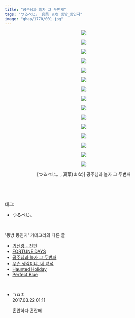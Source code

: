 ```yaml
---
title: "공주님과 놀자 그 두번째"
tags: "つるべじ。 真菜 まな 동방_동인지"
image: "ghap/1770/001.jpg"
---
```

<div class="article">
<p style="text-align: center; clear: none; float: none;"><img src="{{ site.nasurl }}/ghap/1770/001.jpg"/></p>
<p style="text-align: center; clear: none; float: none;"><img src="{{ site.nasurl }}/ghap/1770/002.jpg"/></p>
<p style="text-align: center; clear: none; float: none;"><img src="{{ site.nasurl }}/ghap/1770/003.jpg"/></p>
<p style="text-align: center; clear: none; float: none;"><img src="{{ site.nasurl }}/ghap/1770/004.jpg"/></p>
<p style="text-align: center; clear: none; float: none;"><img src="{{ site.nasurl }}/ghap/1770/005.jpg"/></p>
<p style="text-align: center; clear: none; float: none;"><img src="{{ site.nasurl }}/ghap/1770/006.jpg"/></p>
<p style="text-align: center; clear: none; float: none;"><img src="{{ site.nasurl }}/ghap/1770/007.jpg"/></p>
<p style="text-align: center; clear: none; float: none;"><img src="{{ site.nasurl }}/ghap/1770/008.jpg"/></p>
<p style="text-align: center; clear: none; float: none;"><img src="{{ site.nasurl }}/ghap/1770/009.jpg"/></p>
<p style="text-align: center; clear: none; float: none;"><img src="{{ site.nasurl }}/ghap/1770/010.jpg"/></p>
<p style="text-align: center; clear: none; float: none;"><img src="{{ site.nasurl }}/ghap/1770/011.jpg"/></p>
<p style="text-align: center; clear: none; float: none;"><img src="{{ site.nasurl }}/ghap/1770/012.jpg"/></p>
<p style="text-align: center; clear: none; float: none;"><img src="{{ site.nasurl }}/ghap/1770/013.jpg"/></p>
<p style="text-align: center; clear: none; float: none;"><img src="{{ site.nasurl }}/ghap/1770/014.jpg"/></p>
<p style="text-align: center; clear: none; float: none;"><img src="{{ site.nasurl }}/ghap/1770/015.jpg"/></p>
<p style="text-align: center; clear: none; float: none;">[つるべじ。, 真菜(まな)] 공주님과 놀자 그 두번째</p>
<p><br/></p>
</div><br/>
<div class="tagTrail">
<p>태그: </p>
<ul>
<li>つるべじ。</li>
</ul>
</div><br/>
<div class="another">
<p>'동방 동인지' 카테고리의 다른 글</p>
<ul>
<li><a href="/2016-08-22-ghap_1772">귀신광 - 전편</a></li>
<li><a href="/2016-08-22-ghap_1771">FORTUNE DAYS</a></li>
<li><a href="/2016-08-22-ghap_1770">공주님과 놀자 그 두번째</a></li>
<li><a href="/2016-08-22-ghap_1768">무슨 생각이냐, 네 녀석</a></li>
<li><a href="/2016-08-22-ghap_1767">Haunted Holiday</a></li>
<li><a href="/2016-08-22-ghap_1766">Perfect Blue</a></li>
</ul>
</div><br/>
<div class="cb_module cb_fluid">
<div class="cb_wrt cb_profile">
<div class="comment">
<ul>
<li class="cb_thumb_off" id="comment14945568">
<div class="cb_comment_area">
<div class="cb_info_area">
<div class="cb_section">
<span class="cb_nick_name">ㄱㅁㅎ</span>
</div>
<div class="cb_section">
<span class="cb_date">2017.03.22 01:11 </span>
</div>
</div>
<div class="cb_dsc_comment">
<p class="cb_dsc">
											혼란하다 혼란해
										</p>
</div>
</div></li>
</ul>
</div>
</div><!-- commentList close -->
</div><br/>
